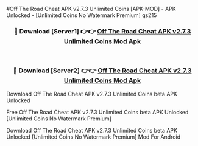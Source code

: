 #Off The Road Cheat APK v2.7.3 Unlimited Coins [APK-MOD] - APK Unlocked - [Unlimited Coins No Watermark Premium] qs215



<div align="center">

<h3>🔴 Download [Server1] 👉👉 <a href="https://momento.my/?title=Off_The_Road_Cheat_APK_v2.7.3_Unlimited_Coins">Off The Road Cheat APK v2.7.3 Unlimited Coins Mod Apk</a></h3><br>

<h3>🔴 Download [Server2] 👉👉 <a href="https://momento.my/?title=Off_The_Road_Cheat_APK_v2.7.3_Unlimited_Coins">Off The Road Cheat APK v2.7.3 Unlimited Coins Mod Apk</a></h3>
</div>



Download Off The Road Cheat APK v2.7.3 Unlimited Coins beta APK Unlocked

Free Off The Road Cheat APK v2.7.3 Unlimited Coins beta APK Unlocked [Unlimited Coins No Watermark Premium]

Download Off The Road Cheat APK v2.7.3 Unlimited Coins beta APK Unlocked [Unlimited Coins No Watermark Premium] Mod For Android
